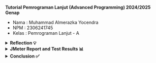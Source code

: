 **Tutorial Pemrograman Lanjut (Advanced Programming) 2024/2025 Genap**
* Nama    : Muhammad Almerazka Yocendra
* NPM     : 2306241745
* Kelas   : Pemrograman Lanjut - A

<details>
    <summary><strong> Reflection 💡 </strong></summary>
  
### Perbedaan JMeter dan Intellij Profiler
Perbedaan pendekatan antara pengujian performa dengan **JMeter** dan **profiling** dengan **IntelliJ Profiler** dalam optimasi aplikasi terletak pada fokus dan tujuan masing-masing alat.
- **JMeter** digunakan untuk mengukur performa aplikasi dengan mensimulasikan banyak pengguna yang mengakses sistem secara bersamaan. Pengujian ini membantu mengevaluasi _latency_, _response time_, _throughput_, serta kemampuan aplikasi dalam menangani beban kerja tinggi. Jadi 
-  Sementara itu, **IntelliJ Profiler** berfungsi untuk menganalisis proses internal aplikasi guna mengidentifikasi _bottleneck_ yang menyebabkan penurunan performa menjadi lebih lambat, seperti penggunaan CPU, alokasi memori, dan waktu eksekusi metode.
  
Jadi intinya  **JMeter** memberikan gambaran umum mengenai performa sistem di bawah tekanan/beban kerja tinggi dan mengukur dampak perubahan, sedangkan **IntelliJ Profiler** memberikan wawasan mendalam terkait efisiensi kode seperti membantu menemukan serta memperbaiki bagian kode yang memperlambat aplikasi.

### Peran Profiling dalam Mengidentifikasi Kelemahan Aplikasi
**Profiling** sendiri memainkan peran penting dalam mengidentifikasi dan memahami titik lemah dalam aplikasi dengan menganalisis penggunaan CPU, memori, dan eksekusi kode. Proses ini membantu kita untuk menemukan _bottleneck_ yang menyebabkan aplikasi berjalan lambat, seperti algoritma yang tidak efisien, operasi yang berlebihan, atau kebocoran memori. Dengan _profiling_, saya bisa melihat fungsi mana yang memakan banyak sumber daya, bagaimana _garbage collection_ bekerja, serta bagaimana _thread_ dan proses berjalan secara bersamaan. Intinya, dengan _profiling_, kita bisa melakukan perbaikan performa aplikasi dengan cara yang lebih akurat, bukan cuma sekadar coba-coba.

### Efektivitas IntelliJ Profiler
Menurut saya, **IntelliJ Profiler** sangat efektif dalam membantu menganalisis dan mengidentifikasi _bottleneck_ dalam kode aplikasi. Dengan alat ini, saya bisa melihat penggunaan CPU, alokasi memori, serta waktu eksekusi setiap metode, sehingga lebih mudah menemukan bagian kode yang menyebabkan perlambatan. Fitur _flame graph_ membantu memahami jalur eksekusi kode, sementara _Method List_ memberikan gambaran rinci performa metode. Selain itu, perbandingan sebelum dan sesudah optimasi memudahkan evaluasi tanpa perhitungan manual. Dengan visualisasi yang jelas, optimasi dapat dilakukan lebih terarah dan efisien.

### Tantangan dalam Pengujian Kinerja dan Profiling
Tantangan utama dalam melakukan _performance testing_ dan _profiling_  adalah memahami dan menganalisis hasil yang diperoleh dengan tepat. Data yang dihasilkan sering kali kompleks, sehingga memerlukan interpretasi yang cermat untuk menemukan _bottleneck_ dalam aplikasi. Selain itu, setelah menemukan masalah, tantangan berikutnya adalah melakukan optimasi yang efektif tanpa mengorbankan fungsionalitas aplikasi. Saya mengatasi hal ini dengan membandingkan hasil sebelum dan sesudah optimasi, menerapkan _refactoring_ yang tepat, serta menjalankan pengujian berulang di lingkungan yang konsisten agar hasilnya lebih akurat dan perbaikan lebih efektif.

### Manfaat IntelliJ Profiler
Salah satu keuntungan utama menggunakan **IntelliJ Profiler** adalah kemudahannya karena sudah terintegrasi langsung dalam **IntelliJ IDEA**, sehingga saya tidak perlu menggunakan aplikasi pihak ketiga atau melakukan konfigurasi tambahan yang rumit. Selain itu, profiler ini memberikan analisis mendalam tentang penggunaan CPU, alokasi memori, dan eksekusi metode, yang membantu saya dalam mengidentifikasi dan memperbaiki _bottleneck_ dengan lebih cepat. Dengan tampilan visual yang intuitif dan integrasi langsung ke dalam IDE, proses analisis, debugging, dan optimasi performa dapat dilakukan dengan lebih cepat dan efektif.

### Inkonsistensi IntelliJ Profiler dan JMeter
Jika hasil dari **IntelliJ Profiler** dan **JMeter** tidak sepenuhnya konsisten, saya akan mengevaluasi kembali skenario pengujian, memastikan bahwa beban kerja, lingkungan, dan parameter uji yang digunakan sesuai. Saya juga akan membandingkan metrik dari kedua alat untuk mengidentifikasi faktor yang menyebabkan perbedaan, seperti latensi jaringan, keterbatasan database, atau proses latar belakang yang memengaruhi performa. Jika ketidakkonsistenan masih terjadi, saya mungkin akan menjalankan ulang pengujian dalam kondisi yang lebih terkontrol dan mencari referensi atau berdiskusi dengan rekan untuk mendapatkan perspektif tambahan dalam analisisnya.

### Strategi Optimisasi Kode Aplikasi
Setelah menganalisis hasil _performance testing_ dan _profiling_, saya menerapkan beberapa strategi optimasi, seperti:

**1. Optimasi Algoritma dan Struktur Data**

Saya mengidentifikasi bagian kode yang tidak efisien dan menggantinya dengan algoritma yang lebih optimal atau menggunakan struktur data yang lebih sesuai untuk meningkatkan kinerja.

**2. Mengurangi Pemanggilan Fungsi yang Tidak Perlu**

Saya mengevaluasi kembali pemanggilan fungsi yang berulang atau tidak diperlukan untuk mengurangi overhead eksekusi.

**3. Optimasi Penggunaan Memori**

Saya mengurangi alokasi memori yang berlebihan, menghindari kebocoran memori (_memory leaks_), serta memanfaatkan object pooling jika diperlukan.

**4. Parallel Processing dan Caching**

Untuk meningkatkan kecepatan eksekusi, saya menerapkan teknik _multithreading_ atau _asynchronous processing_ jika memungkinkan. Saya juga menggunakan _caching_ untuk mengurangi akses ke _database_ atau operasi mahal lainnya.

### Contoh dalam kode saya
**1. Mengurangi Redundansi Query Database** – Saya mengganti _query_ yang tidak efisien dengan _batch processing_ atau _lazy loading_ untuk mengurangi beban _database_.
```java
public Optional<Student> findStudentWithHighestGpa() {
    List<Student> students = studentRepository.findAll();
    Student highestGpaStudent = null;
    ....
```
Sebelumnya saya mengambil semua data mahasiswa dan melakukan iterasi manual untuk menemukan mahasiswa dengan GPA tertinggi. Namun hal ini kurang efisien sehingga saya menggunakan metode `findTopByOrderByGpaDesc()` langsung dari _repository_ untuk mengambil mahasiswa dengan GPA tertinggi tanpa perlu memuat semua data ke memori.
```java
public Optional<Student> findStudentWithHighestGpa() {
    return studentRepository.findTopByOrderByGpaDesc();
}
```

**2. Optimasi Memory Usage dengan StringBuilder** – Saya meminimalkan penggunaan objek yang tidak perlu dan menggunakan _StringBuilder_ daripada _String_ saat menggabungkan teks dalam loop.
```java
public String joinStudentNames() {
    List<Student> students = studentRepository.findAll();
    String result = "";
    ....
}
```
Pada metode `joinStudentNames()`, string _concatenation_ dilakukan menggunakan + di dalam _loop_. Setiap kali `result += student.getName()`, objek _String_ baru dibuat karena _String_ bersifat _immutable_. Hal ini menyebabkan konsumsi memori tinggi dan menurunkan performa sehingga saya menggunakan _StringBuilder_ untuk menghindari pembuatan objek String yang berulang.
```java
public String joinStudentNames() {
    List<Student> students = studentRepository.findAll();
    StringBuilder result = new StringBuilder();
    ....
}
```

**3.  Menghindari Looping Berlebihan**

Pada metode `getAllStudentsWithCourses()`, dilakukan _looping_ untuk mengambil data mahasiswa dan kemudian _looping_ lagi untuk mengambil daftar kursus dari setiap mahasiswa sehingga berdampak buruk pada performa. Saya disini menggunakan `findAll()` langsung dari _studentCourseRepository_ untuk menghindari _looping_ manual.
```java
public List<StudentCourse> getAllStudentsWithCourses() {
    return studentCourseRepository.findAll();
}
```
</details>

<details> 
  <summary><strong> JMeter Report and Test Results 📊 </strong></summary>
  
### Endpoint /all-student

#### Before Optimization JMeter :
**[GUI]** 
![Screenshot 2025-03-13 222625](https://github.com/user-attachments/assets/eba6797c-649a-4dac-b308-d0a6d37277cd)
**[JTL]** 
![Screenshot 2025-03-13 223207](https://github.com/user-attachments/assets/068cad46-1490-4fe6-8e11-8399680efcac)

#### After Optimization JMeter :
**[GUI]** 
![Screenshot 2025-03-14 095351](https://github.com/user-attachments/assets/f5530be7-063b-421f-ac90-cf08000636c2)
**[JTL]** 
![Screenshot 2025-03-14 095908](https://github.com/user-attachments/assets/f7f06610-9cb8-4351-be40-03390313f464)

| Metric | Before | After  | Diff Percentage |
|-----------|--------|--------| -- |
| **Waktu respons rata-rata (elapsed)** | 52,768 ms | 3,739 ms | 92,91% |
| **Latency** | 52,755 ms | 3,720 ms | 92,94% |

### Endpoint /all-student-names

#### Before Optimization JMeter :
**[GUI]** 
![Screenshot 2025-03-13 221049](https://github.com/user-attachments/assets/1cc4572a-b894-4932-aff1-1ef97822f6a3)
**[JTL]** 
![Screenshot 2025-03-13 221817](https://github.com/user-attachments/assets/3cd6b6da-575e-45ac-8677-2398e29157ca)

#### After Optimization JMeter :
**[GUI]** 
![Screenshot 2025-03-14 102901](https://github.com/user-attachments/assets/29e288b3-ff7a-4379-8657-fc2835fa2ed3)
**[JTL]** 
![Screenshot 2025-03-14 102935](https://github.com/user-attachments/assets/bc04be39-b341-4967-b4ab-38cbf254940a)

| Metric | Before | After  | Diff Percentage |
|-----------|--------|--------| -- |
| **Waktu respons rata-rata (elapsed)** | 2,091 ms | 65,9 ms | 96,85% |
| **Latency** | 2,088 ms | 64,3 ms | 96,92% |

### Endpoint /highest-gpa
#### Before Optimization JMeter :
**[GUI]** 
![Screenshot 2025-03-13 221259](https://github.com/user-attachments/assets/337f6be0-ebed-4d19-97ea-87d0d58a2291)
**[JTL]** 
![Screenshot 2025-03-13 221348](https://github.com/user-attachments/assets/37d5bcd2-9069-4bd8-a52f-c66e9d00b2e7)

#### After Optimization JMeter :
**[GUI]** 
![Screenshot 2025-03-14 103851](https://github.com/user-attachments/assets/62c64dab-cb65-48e2-aaaa-16c1df0db656)
**[JTL]** 
![Screenshot 2025-03-14 103946](https://github.com/user-attachments/assets/c25283cb-c9a0-4310-a21e-9700eb15e14b)

| Metric | Before | After  | Diff Percentage |
|-----------|--------|--------| -- |
| **Waktu respons rata-rata (elapsed)** | 101,3 ms | 9,9 ms | 90,23% |
| **Latency** | 100,7 ms | 9,3 ms | 90,76% |

</details>

<details>
<summary><strong> Conclusion ✅ </strong></summary>
    
> Berdasarkan hasil pengujian menggunakan **JMeter**, terlihat bahwa optimasi yang dilakukan pada kode aplikasi memberikan peningkatan signifikan dalam performa, terutama dalam hal waktu _response_ dan _latency_.

> **1. Endpoint /all-student**
> - Waktu _response_ rata-rata berkurang dari 52.768 ms menjadi 3.739 ms (92,91% lebih cepat).
> - _Latency_ berkurang dari 52.755 ms menjadi 3.720 ms (92,94% lebih cepat).
    
> **2. Endpoint /all-student-names**
> - Waktu _response_ rata-rata berkurang dari 2.091 ms menjadi 65,9 ms (96,85% lebih cepat).
> - _Latency_ berkurang dari 2.088 ms menjadi 64,3 ms (96,92% lebih cepat).
    
> **3. Endpoint /highest-gpa**
> - Waktu _response_ rata-rata berkurang dari 101,3 ms menjadi 9,9 ms (90,23% lebih cepat).
> - _Latency_ berkurang dari 100,7 ms menjadi 9,3 ms (90,76% lebih cepat).

> Sehingga optimasi yang saya lakukan berhasil mengurangi beban dan meningkatkan efisiensi kode, terutama dengan penggunaan _query database_ yang lebih optimal, yang berdampak besar dalam mengurangi waktu _response_. Selain itu, penerapan _StringBuilder_ dan _query_ langsung pada _repository_ turut berkontribusi dalam peningkatan kinerja. Perubahan ini tidak hanya membuat proses lebih cepat, tetapi juga mengurangi konsumsi sumber daya server, sehingga aplikasi menjadi lebih efisien dan _scalable_.
</details>
